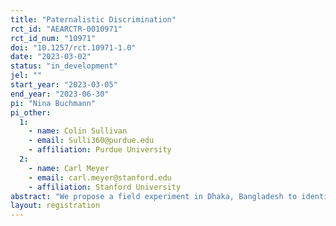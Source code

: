 ```yaml
---
title: "Paternalistic Discrimination"
rct_id: "AEARCTR-0010971"
rct_id_num: "10971"
doi: "10.1257/rct.10971-1.0"
date: "2023-03-02"
status: "in_development"
jel: ""
start_year: "2023-03-05"
end_year: "2023-06-30"
pi: "Nina Buchmann"
pi_other:
  1:
    - name: Colin Sullivan
    - email: Sulli360@purdue.edu
    - affiliation: Purdue University
  2:
    - name: Carl Meyer
    - email: carl.meyer@stanford.edu
    - affiliation: Stanford University
abstract: "We propose a field experiment in Dhaka, Bangladesh to identify a novel form of labor market discrimination, "Paternalistic Discrimination," the preferential hiring of male workers to protect female workers from jobs perceived as harmful or difficult. We observe real application and hiring decisions for a night-shift job and experimentally vary whether hiring managers or workers are informed about safe employee transport home, thereby observing both supply and demand responses to perceived increases in female employee welfare. "
layout: registration
---
```


